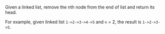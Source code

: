 Given a linked list, remove the nth node from the end of list and return its head.

For example, given linked list `1->2->3->4->5` and `n` = 2, the result is `1->2->3->5`.